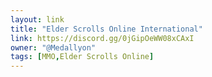 ```yaml
---
layout: link
title: "Elder Scrolls Online International"
link: https://discord.gg/0jGipOeWW08xCAxI
owner: "@Medallyon"
tags: [MMO,Elder Scrolls Online]
---
```

